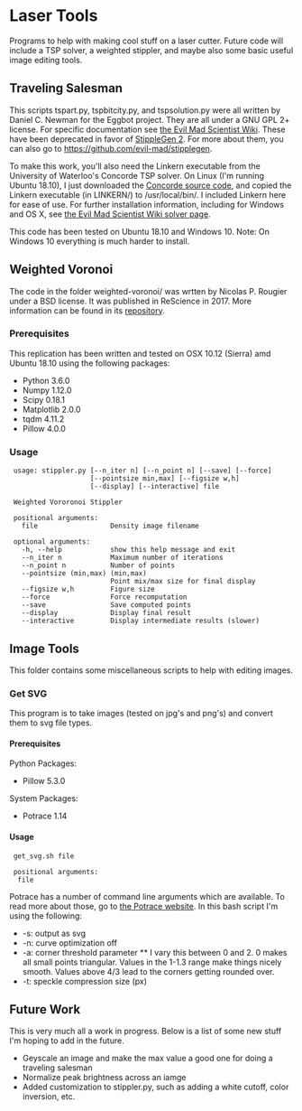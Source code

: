 # Laser Tools
Programs to help with making cool stuff on a laser cutter. Future code will include a TSP solver, a weighted stippler, and maybe also some basic useful image editing tools.

## Traveling Salesman
This scripts tspart.py, tspbitcity.py, and tspsolution.py were all written by Daniel C. Newman for the Eggbot project. They are all under a GNU GPL 2+ license. For specific documentation see [the Evil Mad Scientist Wiki](https://wiki.evilmadscientist.com/Generating_TSP_art_from_a_stippled_image). These have been deprecated in favor of [StippleGen 2](https://github.com/evil-mad/stipplegen). For more about them, you can also go to https://github.com/evil-mad/stipplegen.


To make this work, you'll also need the Linkern executable from the University of Waterloo's Concorde TSP solver. On Linux (I'm running Ubuntu 18.10), I just downloaded the [Concorde source code](http://www.math.uwaterloo.ca/tsp/concorde/downloads/downloads.htm), and copied the Linkern executable (in LINKERN/) to /usr/local/bin/. I included Linkern here for ease of use. For further installation information, including for Windows and OS X, see [the Evil Mad Scientist Wiki solver page](https://wiki.evilmadscientist.com/Obtaining_a_TSP_solver).

This code has been tested on Ubuntu 18.10 and Windows 10. Note: On Windows 10 everything is much harder to install.


## Weighted Voronoi
The code in the folder weighted-voronoi/ was wrtten by Nicolas P. Rougier under a BSD license. It was published in ReScience in 2017. More information can be found in its [repository](https://github.com/ReScience-Archives/Rougier-2017/).

### Prerequisites

This replication has been written and tested on OSX 10.12 (Sierra) amd Ubuntu 18.10 using the
following packages:

 * Python 3.6.0
 * Numpy 1.12.0
 * Scipy 0.18.1
 * Matplotlib 2.0.0
 * tqdm 4.11.2
 * Pillow 4.0.0


### Usage

```
 usage: stippler.py [--n_iter n] [--n_point n] [--save] [--force]
                    [--pointsize min,max] [--figsize w,h]
                    [--display] [--interactive] file

 Weighted Vororonoi Stippler

 positional arguments:
   file                  Density image filename

 optional arguments:
   -h, --help            show this help message and exit
   --n_iter n            Maximum number of iterations
   --n_point n           Number of points
   --pointsize (min,max) (min,max)
                         Point mix/max size for final display
   --figsize w,h         Figure size
   --force               Force recomputation
   --save                Save computed points
   --display             Display final result
   --interactive         Display intermediate results (slower)
```

## Image Tools

This folder contains some miscellaneous scripts to help with editing images.

### Get SVG

This program is to take images (tested on jpg's and png's) and convert them to svg file types.

#### Prerequisites

Python Packages:
 * Pillow 5.3.0
 
System Packages:
 * Potrace 1.14
 
#### Usage

```
 get_svg.sh file
 
 positional arguments:
  file                  
 ```
 
Potrace has a number of command line arguments which are available. To read more about those, go to [the Potrace website](http://potrace.sourceforge.net/#usage). In this bash script I'm using the following:

 * -s: output as svg
 * -n: curve optimization off
 * -a: corner threshold parameter
 ** I vary this between 0 and 2. 0 makes all small points triangular. Values in the 1-1.3 range make things nicely smooth. Values above 4/3 lead to the corners getting rounded over.
 * -t: speckle compression size (px)

## Future Work
 This is very much all a work in progress. Below is a list of some new stuff I'm hoping to add in the future.
 
 * Geyscale an image and make the max value a good one for doing a traveling salesman
 * Normalize peak brightness across an iamge
 * Added customization to stippler.py, such as adding a white cutoff, color inversion, etc.
